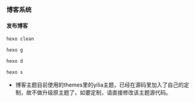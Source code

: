 ### 博客系统

#### 发布博客
``` bash
hexo clean

hexo g

hexo d

hexo s

```

- 博客主题目前使用的themes里的yilia主题，已经在源码里加入了自己的定制，故不做升级原主题了，如要定制，请直接修改该主题源代码。
